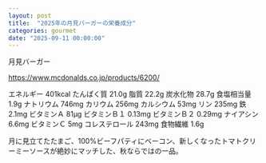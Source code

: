 ```yaml
---
layout: post
title:  "2025年の月見バーガーの栄養成分"
categories: gourmet
date: "2025-09-11 00:00:00"
---
```


月見バーガー 

<https://www.mcdonalds.co.jp/products/6200/>

エネルギー 401kcal
たんぱく質 21.0g
脂質 22.2g
炭水化物 28.7g
食塩相当量 1.9g
ナトリウム 746mg
カリウム 256mg
カルシウム 53mg
リン 235mg
鉄 2.1mg
ビタミンＡ 81μg
ビタミンＢ１ 0.13mg
ビタミンＢ２ 0.29mg
ナイアシン 6.6mg
ビタミンＣ 5mg
コレステロール 243mg
食物繊維 1.6g

月に見立てたたまご、100%ビーフパティにベーコン、新しくなったトマトクリーミーソースが絶妙にマッチした、秋ならではの一品。
